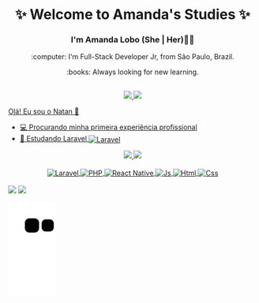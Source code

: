 <h1 align="center"> ✨ Welcome to Amanda's Studies ✨</h1>

 <h3 align="center"> I'm Amanda Lobo (She | Her)👩‍💻</h3>

<p align="center">:computer:  I'm Full-Stack Developer Jr, from São Paulo, Brazil.
<p align="center">:books: Always looking for new learning.

 ##

<div align="center">
   <a href="https://github.com/Natan-Andrade">
   <img height="150em" src="https://github-readme-stats.vercel.app/api?username=Natan-Andrade&show_icons=true&theme=tokyonight&include_all_commits=true&hide_border=true&layout=compact&hide=issues,contribs&bg_color=00000000"/>
   <img height="160em" src="https://github-readme-stats.vercel.app/api/top-langs/?username=Natan-Andrade&layout=compact&langs_count=7&hide_border=true&theme=tokyonight&bg_color=00000000&langs_count=6"/>
</div>



Olá! Eu sou o Natan 👋

 - 💻 Procurando minha primeira experiência profissional
 - 📖 Estudando Laravel  <img align="center" alt="Laravel" height="20" width="30" src="https://cdn.jsdelivr.net/gh/devicons/devicon/icons/laravel/laravel-plain.svg">

<div align="center">
  <a href="https://github.com/natan-andrade">
  <img height="170em" src="https://github-readme-stats.vercel.app/api?username=natan-andrade&show_icons=true&theme=midnight-purple&include_all_commits=true&count_private=true"/>
   
  <img height="170em" src="https://github-readme-stats.vercel.app/api/top-langs/?username=natan-andrade&layout=compact&langs_count=7&theme=midnight-purple"/>
</div>
  
<div style="display: inline_block" align="center"><br>
  <img align="center" alt="Laravel" height="30" width="40" src="https://cdn.jsdelivr.net/gh/devicons/devicon/icons/laravel/laravel-plain.svg">
  <img align="center" alt="PHP" height="30" width="40" src="https://cdn.jsdelivr.net/gh/devicons/devicon/icons/php/php-original.svg">
  <img align="center" alt="React Native" height="30" width="40" src="https://cdn.jsdelivr.net/gh/devicons/devicon/icons/react/react-original.svg">
  <img align="center" alt="Js" height="30" width="40" src="https://cdn.jsdelivr.net/gh/devicons/devicon/icons/javascript/javascript-original.svg">
  <img align="center" alt="Html" height="30" width="40" src="https://cdn.jsdelivr.net/gh/devicons/devicon/icons/html5/html5-original.svg">
  <img align="center" alt="Css" height="30" width="40" src="https://cdn.jsdelivr.net/gh/devicons/devicon/icons/css3/css3-original.svg">
</div>
  
  <br/>
  
<div>
  <a href = "mailto:developer.natanandrade@gmail.com"><img src="https://img.shields.io/badge/-Gmail-%23333?style=for-the-badge&logo=gmail&logoColor=white" destino ="_blank"></a>
  <a href="https://www.linkedin.com/in/dev-natan-andrade/" target="_blank">
  <img src="https://img.shields.io/badge/LinkedIn-0077B5?style=for-the-badge&logo=linkedin&logoColor=white" destino ="_blank">
  </a>
 
  ![ Animação de cobra ](https://github.com/natan-andrade/natan-andrade/blob/output/github-contribution-grid-snake.svg)
 
</div>
